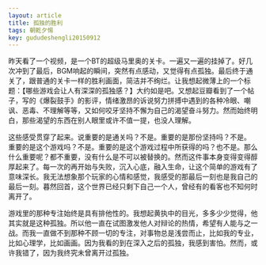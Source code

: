 ```yaml
---
layout: article
title: 孤独的胜利
tags: 朝乾夕惕
key: gududeshengli20150912
---
```


昨天看了一个视频，是一个BT的超级马里奥的关卡。一遍又一遍的挂掉了。好几次冲到了最后，BGM响起的瞬间，突然有点感动，又觉得有点孤独。最后终于通关了，跟普通的关卡一样的胜利画面，简洁并不绚烂。让我想起微薄上的一个标题：【哪些游戏会让人有深深的孤独感？】大约如是吧。又想起豆瓣看到了一个帖子，写的《爆裂鼓手》的影评，情绪激昂的诉说努力拼搏中遇到的各种冷眼、嘲讽、恶毒、不理解等等，又如何咬牙坚持不懈为自己的渴望奋斗努力。然而始终明白，那些渴望的东西在别人眼里或许不值一提，也没人理解。
<!--more-->

这些感受贯穿了起来。说重要的是通关吗？不是。重要的是那份坚持吗？不是。 重要的是这个游戏吗？不是。重要的是这个游戏过程中所获得的吗？也不是。那么什么重要呢？都不重要，没有什么是不可以被替换的。然而这件事本身变得变得醇厚起来了。每一次的再开始与失败，沉入心底，融入生命，让这个简单的游戏有了意味深长。我无法想象那个玩家的心情和感觉，我感受的那最后一刻也是我自己的最后一刻。暮然回首，这个世界已经只剩下自己一个人，曾经有的看客也不知何时离开了。

游戏里的那种专注始终是具有排他性的。我想起黄执中的目光，多多少少觉得，他其实就是这种孤独。所以他一直在试图激发他人对辩论的热情，希望有人能与之一战。而我一直做不到那种不顾一切的专注，对事物总是浅尝而止，比如我的专业，比如心理学，比如画画。因为我看的到在深入之后的孤独，我感到害怕。然而，或许我错了，因为我终究未曾离开过孤独。


